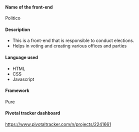 #### Name of the front-end
Politico
#### Description
- This is a front-end that  is responsible to conduct elections.
- Helps in voting and creating various offices and parties
#### Language used
- HTML
- CSS
- Javascript
#### Framework
Pure
#### Pivotal tracker dashboard
https://www.pivotaltracker.com/n/projects/2241661
